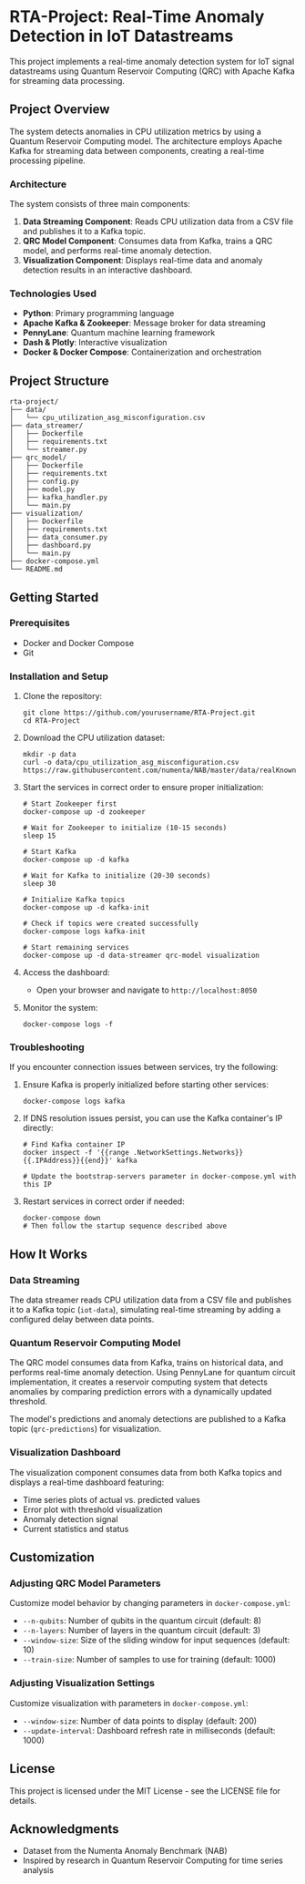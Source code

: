 # RTA-Project: Real-Time Anomaly Detection in IoT Datastreams

This project implements a real-time anomaly detection system for IoT signal datastreams using Quantum Reservoir Computing (QRC) with Apache Kafka for streaming data processing.

## Project Overview

The system detects anomalies in CPU utilization metrics by using a Quantum Reservoir Computing model. The architecture employs Apache Kafka for streaming data between components, creating a real-time processing pipeline.

### Architecture

The system consists of three main components:

1. **Data Streaming Component**: Reads CPU utilization data from a CSV file and publishes it to a Kafka topic.
2. **QRC Model Component**: Consumes data from Kafka, trains a QRC model, and performs real-time anomaly detection.
3. **Visualization Component**: Displays real-time data and anomaly detection results in an interactive dashboard.

### Technologies Used

- **Python**: Primary programming language
- **Apache Kafka & Zookeeper**: Message broker for data streaming
- **PennyLane**: Quantum machine learning framework
- **Dash & Plotly**: Interactive visualization
- **Docker & Docker Compose**: Containerization and orchestration

## Project Structure

```
rta-project/
├── data/
│   └── cpu_utilization_asg_misconfiguration.csv
├── data_streamer/
│   ├── Dockerfile
│   ├── requirements.txt
│   └── streamer.py
├── qrc_model/
│   ├── Dockerfile
│   ├── requirements.txt
│   ├── config.py
│   ├── model.py
│   ├── kafka_handler.py
│   └── main.py
├── visualization/
│   ├── Dockerfile
│   ├── requirements.txt
│   ├── data_consumer.py
│   ├── dashboard.py
│   └── main.py
├── docker-compose.yml
└── README.md
```

## Getting Started

### Prerequisites

- Docker and Docker Compose
- Git

### Installation and Setup

1. Clone the repository:
   ```
   git clone https://github.com/yourusername/RTA-Project.git
   cd RTA-Project
   ```

2. Download the CPU utilization dataset:
   ```
   mkdir -p data
   curl -o data/cpu_utilization_asg_misconfiguration.csv https://raw.githubusercontent.com/numenta/NAB/master/data/realKnownCause/cpu_utilization_asg_misconfiguration.csv
   ```

3. Start the services in correct order to ensure proper initialization:
   ```
   # Start Zookeeper first
   docker-compose up -d zookeeper
   
   # Wait for Zookeeper to initialize (10-15 seconds)
   sleep 15
   
   # Start Kafka
   docker-compose up -d kafka
   
   # Wait for Kafka to initialize (20-30 seconds)
   sleep 30
   
   # Initialize Kafka topics
   docker-compose up -d kafka-init
   
   # Check if topics were created successfully
   docker-compose logs kafka-init
   
   # Start remaining services
   docker-compose up -d data-streamer qrc-model visualization
   ```

4. Access the dashboard:
   - Open your browser and navigate to `http://localhost:8050`

5. Monitor the system:
   ```
   docker-compose logs -f
   ```

### Troubleshooting

If you encounter connection issues between services, try the following:

1. Ensure Kafka is properly initialized before starting other services:
   ```
   docker-compose logs kafka
   ```

2. If DNS resolution issues persist, you can use the Kafka container's IP directly:
   ```
   # Find Kafka container IP
   docker inspect -f '{{range .NetworkSettings.Networks}}{{.IPAddress}}{{end}}' kafka
   
   # Update the bootstrap-servers parameter in docker-compose.yml with this IP
   ```

3. Restart services in correct order if needed:
   ```
   docker-compose down
   # Then follow the startup sequence described above
   ```

## How It Works

### Data Streaming

The data streamer reads CPU utilization data from a CSV file and publishes it to a Kafka topic (`iot-data`), simulating real-time streaming by adding a configured delay between data points.

### Quantum Reservoir Computing Model

The QRC model consumes data from Kafka, trains on historical data, and performs real-time anomaly detection. Using PennyLane for quantum circuit implementation, it creates a reservoir computing system that detects anomalies by comparing prediction errors with a dynamically updated threshold.

The model's predictions and anomaly detections are published to a Kafka topic (`qrc-predictions`) for visualization.

### Visualization Dashboard

The visualization component consumes data from both Kafka topics and displays a real-time dashboard featuring:

- Time series plots of actual vs. predicted values
- Error plot with threshold visualization
- Anomaly detection signal
- Current statistics and status

## Customization

### Adjusting QRC Model Parameters

Customize model behavior by changing parameters in `docker-compose.yml`:

- `--n-qubits`: Number of qubits in the quantum circuit (default: 8)
- `--n-layers`: Number of layers in the quantum circuit (default: 3)
- `--window-size`: Size of the sliding window for input sequences (default: 10)
- `--train-size`: Number of samples to use for training (default: 1000)

### Adjusting Visualization Settings

Customize visualization with parameters in `docker-compose.yml`:

- `--window-size`: Number of data points to display (default: 200)
- `--update-interval`: Dashboard refresh rate in milliseconds (default: 1000)

## License

This project is licensed under the MIT License - see the LICENSE file for details.

## Acknowledgments

- Dataset from the Numenta Anomaly Benchmark (NAB)
- Inspired by research in Quantum Reservoir Computing for time series analysis